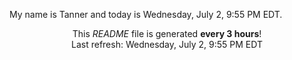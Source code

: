 My name is Tanner and today is Wednesday, July 2, 9:55 PM EDT.

<p align="center">This <i>README</i> file is generated <b>every 3 hours</b>!</br>Last refresh: Wednesday, July 2, 9:55 PM EDT<br /></p>
